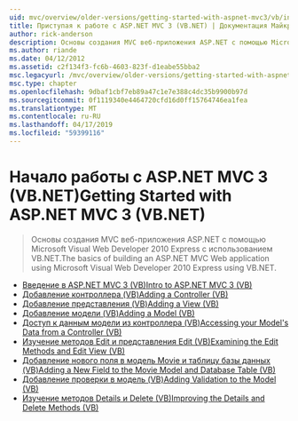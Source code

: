 ```yaml
---
uid: mvc/overview/older-versions/getting-started-with-aspnet-mvc3/vb/index
title: Приступая к работе с ASP.NET MVC 3 (VB.NET) | Документация Майкрософт
author: rick-anderson
description: Основы создания MVC веб-приложения ASP.NET с помощью Microsoft Visual Web Developer 2010 Express с использованием VB.NET.
ms.author: riande
ms.date: 04/12/2012
ms.assetid: c2f134f3-fc6b-4603-823f-d1eabe55bba2
msc.legacyurl: /mvc/overview/older-versions/getting-started-with-aspnet-mvc3/vb
msc.type: chapter
ms.openlocfilehash: 9dbaf1cbf7eb89a47c1e7e388c4dc35b9900b97d
ms.sourcegitcommit: 0f1119340e4464720cfd16d0ff15764746ea1fea
ms.translationtype: MT
ms.contentlocale: ru-RU
ms.lasthandoff: 04/17/2019
ms.locfileid: "59399116"
---
```

# <a name="getting-started-with-aspnet-mvc-3-vbnet"></a><span data-ttu-id="6aa7a-103">Начало работы с ASP.NET MVC 3 (VB.NET)</span><span class="sxs-lookup"><span data-stu-id="6aa7a-103">Getting Started with ASP.NET MVC 3 (VB.NET)</span></span>

> <span data-ttu-id="6aa7a-104">Основы создания MVC веб-приложения ASP.NET с помощью Microsoft Visual Web Developer 2010 Express с использованием VB.NET.</span><span class="sxs-lookup"><span data-stu-id="6aa7a-104">The basics of building an ASP.NET MVC Web application using Microsoft Visual Web Developer 2010 Express using VB.NET.</span></span>


- [<span data-ttu-id="6aa7a-105">Введение в ASP.NET MVC 3 (VB)</span><span class="sxs-lookup"><span data-stu-id="6aa7a-105">Intro to ASP.NET MVC 3 (VB)</span></span>](intro-to-aspnet-mvc-3.md)
- [<span data-ttu-id="6aa7a-106">Добавление контроллера (VB)</span><span class="sxs-lookup"><span data-stu-id="6aa7a-106">Adding a Controller (VB)</span></span>](adding-a-controller.md)
- [<span data-ttu-id="6aa7a-107">Добавление представления (VB)</span><span class="sxs-lookup"><span data-stu-id="6aa7a-107">Adding a View (VB)</span></span>](adding-a-view.md)
- [<span data-ttu-id="6aa7a-108">Добавление модели (VB)</span><span class="sxs-lookup"><span data-stu-id="6aa7a-108">Adding a Model (VB)</span></span>](adding-a-model.md)
- [<span data-ttu-id="6aa7a-109">Доступ к данным модели из контроллера (VB)</span><span class="sxs-lookup"><span data-stu-id="6aa7a-109">Accessing your Model's Data from a Controller (VB)</span></span>](accessing-your-models-data-from-a-controller.md)
- [<span data-ttu-id="6aa7a-110">Изучение методов Edit и представления Edit (VB)</span><span class="sxs-lookup"><span data-stu-id="6aa7a-110">Examining the Edit Methods and Edit View (VB)</span></span>](examining-the-edit-methods-and-edit-view.md)
- [<span data-ttu-id="6aa7a-111">Добавление нового поля в модель Movie и таблицу базы данных (VB)</span><span class="sxs-lookup"><span data-stu-id="6aa7a-111">Adding a New Field to the Movie Model and Database Table (VB)</span></span>](adding-a-new-field.md)
- [<span data-ttu-id="6aa7a-112">Добавление проверки в модель (VB)</span><span class="sxs-lookup"><span data-stu-id="6aa7a-112">Adding Validation to the Model (VB)</span></span>](adding-validation-to-the-model.md)
- [<span data-ttu-id="6aa7a-113">Изучение методов Details и Delete (VB)</span><span class="sxs-lookup"><span data-stu-id="6aa7a-113">Improving the Details and Delete Methods (VB)</span></span>](improving-the-details-and-delete-methods.md)
